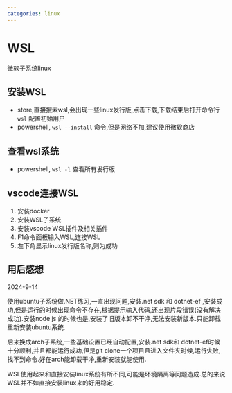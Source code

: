```yaml
---
categories: linux
---
```


# WSL

微软子系统linux

## 安装WSL

- store,直接搜索wsl,会出现一些linux发行版,点击下载,下载结束后打开命令行
  `wsl` 配置初始用户
- powershell, `wsl --install` 命令,但是网络不加,建议使用微软商店

## 查看wsl系统

- powershell, `wsl -l` 查看所有发行版

## vscode连接WSL

1.  安装docker
2.  安装WSL子系统
3.  安装vscode WSL插件及相关插件
4.  F1命令面板输入WSL,连接WSL
5.  左下角显示linux发行版名称,则为成功

## 用后感想

2024-9-14

使用ubuntu子系统做.NET练习,一直出现问题,安装.net sdk 和 dotnet-ef
,安装成功,但是运行的时候出现命令不存在,根据提示输入代码,还出现片段错误(没有解决成功).安装node
js
的时候也是,安装了旧版本卸不干净,无法安装新版本.只能卸载重新安装ubuntu系统.

后来换成arch子系统,一些基础设置已经自动配置,安装.net sdk和
dotnet-ef时候十分顺利,并且都能运行成功,但是git
clone一个项目且进入文件夹时候,运行失败,找不到命令.好在arch能卸载干净,重新安装就能使用.

WSL使用起来和直接安装linux系统有所不同,可能是环境隔离等问题造成.总的来说WSL并不如直接安装linux来的好用稳定.
